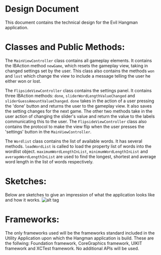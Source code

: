 Design Document
================
This document contains the technical design for the Evil Hangman application.

Classes and Public Methods:
================
The <code>MainViewController</code> class contains all gameplay elements. It contains the IBAction method <code>newGame</code>, which resets the gameplay view, taking in changed settings set by the user. This class also contains the methods <code>won</code> and <code>lost</code> which change the view to include a message telling the user he either won or lost.

The <code>FlipsideViewController</code> class contains the settings panel. It contains three IBAction methods: <code>done</code>, <code>sliderWordLengthValueChanged</code> and <code>sliderGuessAmountValueChanged</code>. <code>done</code> takes in the action of a user pressing the 'done' button and returns the user to the gameplay view. It also saves the setting changes for the next game. The other two methods take in the user action of changing the slider's value and return the value to the labels communicating this to the user. The <code>FlipsideViewController</code> class also contains the protocol to make the view flip when the user presses the 'settings' button in the <code>MainViewController</code>.

The <code>Wordlist</code> class contains the list of available words. It has several methods. <code>loadWordList</code> is called to load the property list of words into the wordlist object. <code>maximumWordLengthInList</code>, <code>minimumWordLengthInList</code> and <code>averageWordLengthInList</code> are used to find the longest, shortest and average word length in the list of words respectively. 

Sketches:
================
Below are sketches to give an impression of what the application looks like and how it works.
![alt tag](https://github.com/douweknook/EvilHangman/blob/master/doc/EvilHangmanDesign.jpg)

Frameworks:
================
The only frameworks used will be the frameworks standard included in the Utility Application upon which the Hangman application is build. These are the follwing: Foundation framework, CoreGraphics framework, UIKIT framework and XCTest framework. No additional APIs will be used.

